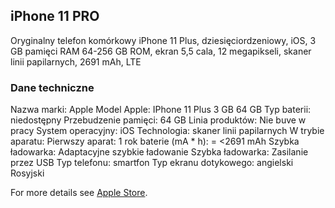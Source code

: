 ## iPhone 11 PRO

Oryginalny telefon komórkowy iPhone 11 Plus, dziesięciordzeniowy, iOS, 3 GB pamięci RAM 64-256 GB ROM, ekran 5,5 cala, 12 megapikseli, skaner linii papilarnych, 2691 mAh, LTE

### Dane techniczne

Nazwa marki: Apple
Model Apple: IPhone 11 Plus 3 GB 64 GB
Typ baterii: niedostępny
Przebudzenie pamięci: 64 GB
Linia produktów: Nie buve w pracy
System operacyjny: iOS
Technologia: skaner linii papilarnych
W trybie aparatu: Pierwszy aparat: 1 rok baterie (mA * h): = <2691 mAh Szybka ładowarka: Adaptacyjne szybkie ładowanie Szybka ładowarka: Zasilanie przez USB Typ telefonu: smartfon Typ ekranu dotykowego: angielski Rosyjski	

For more details see [Apple Store](https://www.apple.com/).
